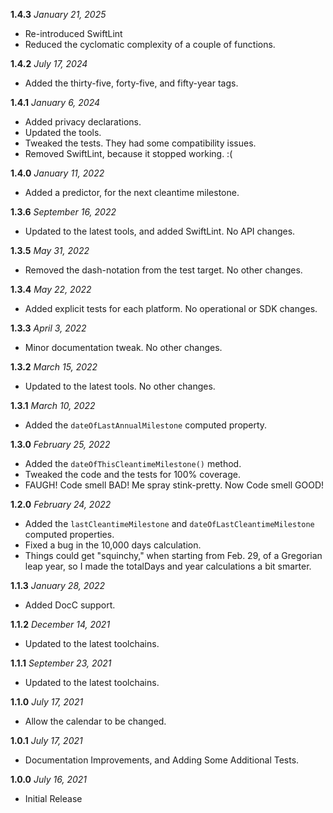 **1.4.3** *January 21, 2025*

- Re-introduced SwiftLint
- Reduced the cyclomatic complexity of a couple of functions.

**1.4.2** *July 17, 2024*

- Added the thirty-five, forty-five, and fifty-year tags.

**1.4.1** *January 6, 2024*

- Added privacy declarations.
- Updated the tools.
- Tweaked the tests. They had some compatibility issues.
- Removed SwiftLint, because it stopped working. :(

**1.4.0** *January 11, 2022*

- Added a predictor, for the next cleantime milestone.

**1.3.6** *September 16, 2022*

- Updated to the latest tools, and added SwiftLint. No API changes.

**1.3.5** *May 31, 2022*

- Removed the dash-notation from the test target. No other changes.

**1.3.4** *May 22, 2022*

- Added explicit tests for each platform. No operational or SDK changes.

**1.3.3** *April 3, 2022*

- Minor documentation tweak. No other changes.

**1.3.2** *March 15, 2022*

- Updated to the latest tools. No other changes.

**1.3.1** *March 10, 2022*

- Added the `dateOfLastAnnualMilestone` computed property.

**1.3.0** *February 25, 2022*

- Added the `dateOfThisCleantimeMilestone()` method.
- Tweaked the code and the tests for 100% coverage.
- FAUGH! Code smell BAD! Me spray stink-pretty. Now Code smell GOOD!

**1.2.0** *February 24, 2022*

- Added the `lastCleantimeMilestone` and `dateOfLastCleantimeMilestone` computed properties.
- Fixed a bug in the 10,000 days calculation.
- Things could get "squinchy," when starting from Feb. 29, of a Gregorian leap year, so I made the totalDays and year calculations a bit smarter.

**1.1.3** *January 28, 2022*

- Added DocC support.

**1.1.2** *December 14, 2021*

- Updated to the latest toolchains.

**1.1.1** *September 23, 2021*

- Updated to the latest toolchains.

**1.1.0** *July 17, 2021*

- Allow the calendar to be changed.

**1.0.1** *July 17, 2021*

- Documentation Improvements, and Adding Some Additional Tests.

**1.0.0** *July 16, 2021*

- Initial Release
